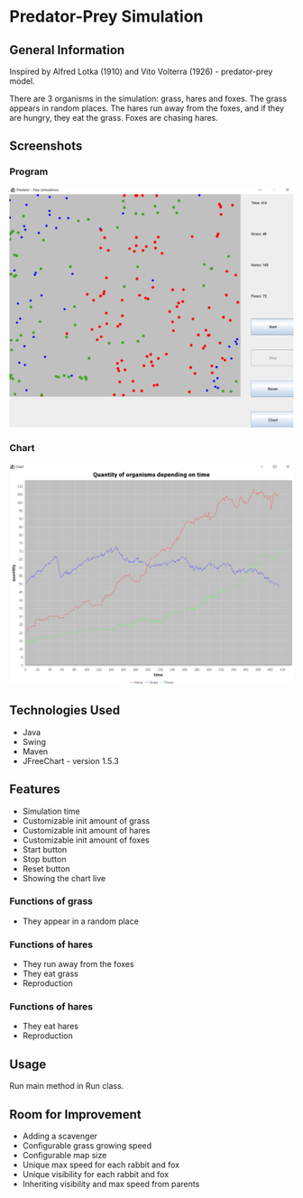 # Predator-Prey Simulation

## General Information
Inspired by Alfred Lotka (1910) and Vito Volterra (1926) - predator-prey model.

There are 3 organisms in the simulation: grass, hares and foxes. The grass appears in random places. The hares run away
from the foxes, and if they are hungry, they eat the grass. Foxes are chasing hares.

## Screenshots
### Program
![Program](./img/program.png)

### Chart
![Chart](./img/chart.png)


## Technologies Used
- Java
- Swing
- Maven
- JFreeChart - version 1.5.3

## Features
- Simulation time
- Customizable init amount of grass
- Customizable init amount of hares
- Customizable init amount of foxes
- Start button
- Stop button
- Reset button
- Showing the chart live

### Functions of grass
- They appear in a random place

### Functions of hares
- They run away from the foxes
- They eat grass
- Reproduction

### Functions of hares
- They eat hares
- Reproduction

## Usage
Run main method in Run class.

## Room for Improvement
- Adding a scavenger
- Configurable grass growing speed
- Configurable map size
- Unique max speed for each rabbit and fox
- Unique visibility for each rabbit and fox
- Inheriting visibility and max speed from parents